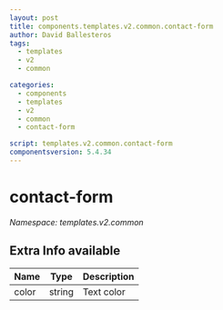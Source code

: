 ```yaml
---
layout: post
title: components.templates.v2.common.contact-form
author: David Ballesteros
tags:
  - templates
  - v2
  - common

categories:
  - components
  - templates
  - v2
  - common
  - contact-form

script: templates.v2.common.contact-form
componentsversion: 5.4.34
---
```

# contact-form

*Namespace: templates.v2.common*

## Extra Info available

| Name | Type | Description |
| --- | --- | --- |
| color | string | Text color |